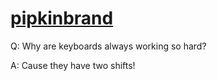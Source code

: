# <a href="https://pipkinbrand.github.io/pipkinbrand/">pipkinbrand</a>

Q: Why are keyboards always working so hard?

A: Cause they have two shifts!
